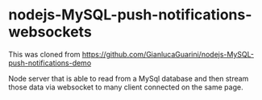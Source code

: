 nodejs-MySQL-push-notifications-websockets
====================================

This was cloned from https://github.com/GianlucaGuarini/nodejs-MySQL-push-notifications-demo


Node server that is able to read from a MySql database and then stream those data via websocket to many client connected on the same page.

